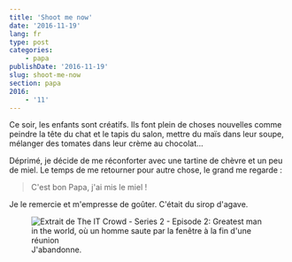 ```yaml
---
title: 'Shoot me now'
date: '2016-11-19'
lang: fr
type: post
categories:
    - papa
publishDate: '2016-11-19'
slug: shoot-me-now
section: papa
2016:
    - '11'
---
```


Ce soir, les enfants sont créatifs. Ils font plein de choses nouvelles comme peindre la tête du chat et le tapis du salon, mettre du maïs dans leur soupe, mélanger des tomates dans leur crème au chocolat…

<!--more-->

Déprimé, je décide de me réconforter avec une tartine de chèvre et un peu de miel. Le temps de me retourner pour autre chose, le grand me regarde :

> C'est bon Papa, j'ai mis le miel !

Je le remercie et m'empresse de goûter. C'était du sirop d'agave.

<figure>
  <img src="{{<fileFolder>}}done.gif" alt="Extrait de The IT Crowd - Series 2 - Episode 2: Greatest man in the world, où un homme saute par la fenêtre à la fin d'une réunion"/>
  <figcaption>J'abandonne.</figcaption>
</figure>
